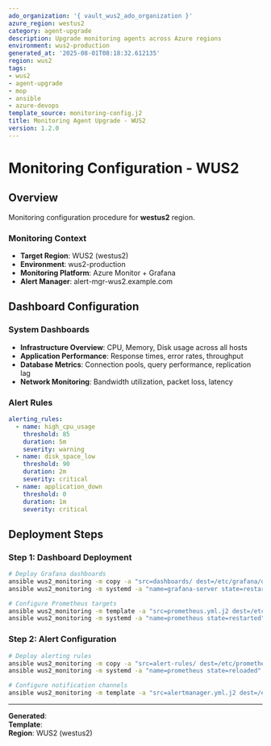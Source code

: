 ```yaml
---
ado_organization: '{ vault_wus2_ado_organization }'
azure_region: westus2
category: agent-upgrade
description: Upgrade monitoring agents across Azure regions
environment: wus2-production
generated_at: '2025-08-01T08:18:32.612135'
region: wus2
tags:
- wus2
- agent-upgrade
- mop
- ansible
- azure-devops
template_source: monitoring-config.j2
title: Monitoring Agent Upgrade - WUS2
version: 1.2.0
---
```



# Monitoring Configuration - WUS2

## Overview

Monitoring configuration procedure for **westus2** region.

### Monitoring Context

- **Target Region**: WUS2 (westus2)
- **Environment**: wus2-production
- **Monitoring Platform**: Azure Monitor + Grafana
- **Alert Manager**: alert-mgr-wus2.example.com

## Dashboard Configuration

### System Dashboards
- **Infrastructure Overview**: CPU, Memory, Disk usage across all hosts
- **Application Performance**: Response times, error rates, throughput
- **Database Metrics**: Connection pools, query performance, replication lag
- **Network Monitoring**: Bandwidth utilization, packet loss, latency

### Alert Rules
```yaml
alerting_rules:
  - name: high_cpu_usage
    threshold: 85
    duration: 5m
    severity: warning
  - name: disk_space_low
    threshold: 90
    duration: 2m
    severity: critical
  - name: application_down
    threshold: 0
    duration: 1m
    severity: critical
```

## Deployment Steps

### Step 1: Dashboard Deployment
```bash
# Deploy Grafana dashboards
ansible wus2_monitoring -m copy -a "src=dashboards/ dest=/etc/grafana/dashboards/"
ansible wus2_monitoring -m systemd -a "name=grafana-server state=restarted"

# Configure Prometheus targets
ansible wus2_monitoring -m template -a "src=prometheus.yml.j2 dest=/etc/prometheus/prometheus.yml"
ansible wus2_monitoring -m systemd -a "name=prometheus state=restarted"
```

### Step 2: Alert Configuration
```bash
# Deploy alerting rules
ansible wus2_monitoring -m copy -a "src=alert-rules/ dest=/etc/prometheus/rules/"
ansible wus2_monitoring -m systemd -a "name=prometheus state=reloaded"

# Configure notification channels
ansible wus2_monitoring -m template -a "src=alertmanager.yml.j2 dest=/etc/alertmanager/alertmanager.yml"
```

---

**Generated**:   
**Template**:   
**Region**: WUS2 (westus2)
